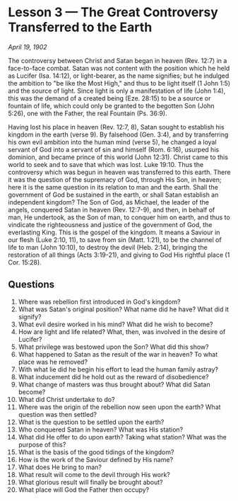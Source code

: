 # Lesson 3 — The Great Controversy Transferred to the Earth

*April 19, 1902*

The controversy between Christ and Satan began in heaven (Rev. 12:7) in a face-to-face combat. Satan was not content with the position which he held as Lucifer (Isa. 14:12), or light-bearer, as the name signifies; but he indulged the ambition to "be like the Most High," and thus to be light itself (1 John 1:5) and the source of light. Since light is only a manifestation of life (John 1:4), this was the demand of a created being (Eze. 28:15) to be a source or fountain of life, which could only be granted to the begotten Son (John 5:26), one with the Father, the real Fountain (Ps. 36:9).

Having lost his place in heaven (Rev. 12:7, 8), Satan sought to establish his kingdom in the earth (verse 9). By falsehood (Gen. 3:4), and by transferring his own evil ambition into the human mind (verse 5), he changed a loyal servant of God into a servant of sin and himself (Rom. 6:16), usurped his dominion, and became prince of this world (John 12:31). Christ came to this world to seek and to save that which was lost. Luke 19:10. Thus the controversy which was begun in heaven was transferred to this earth. There it was the question of the supremacy of God, through His Son, in heaven; here it is the same question in its relation to man and the earth. Shall the government of God be sustained in the earth, or shall Satan establish an independent kingdom? The Son of God, as Michael, the leader of the angels, conquered Satan in heaven (Rev. 12:7-9), and then, in behalf of man, He undertook, as the Son of man, to conquer him on earth, and thus to vindicate the righteousness and justice of the government of God, the everlasting King. This is the gospel of the kingdom. It means a Saviour in our flesh (Luke 2:10, 11), to save from sin (Matt. 1:21), to be the channel of life to man (John 10:10), to destroy the devil (Heb. 2:14), bringing the restoration of all things (Acts 3:19-21), and giving to God His rightful place (1 Cor. 15:28).

## Questions

1. Where was rebellion first introduced in God's kingdom?
2. What was Satan's original position? What name did he have? What did it signify?
3. What evil desire worked in his mind? What did he wish to become?
4. How are light and life related? What, then, was involved in the desire of Lucifer?
5. What privilege was bestowed upon the Son? What did this show?
6. What happened to Satan as the result of the war in heaven? To what place was he removed?
7. With what lie did he begin his effort to lead the human family astray?
8. What inducement did he hold out as the reward of disobedience?
9. What change of masters was thus brought about? What did Satan become?
10. What did Christ undertake to do?
11. Where was the origin of the rebellion now seen upon the earth? What question was then settled?
12. What is the question to be settled upon the earth?
13. Who conquered Satan in heaven? What was His station?
14. What did He offer to do upon earth? Taking what station? What was the purpose of this?
15. What is the basis of the good tidings of the kingdom?
16. How is the work of the Saviour defined by His name?
17. What does He bring to man?
18. What result will come to the devil through His work?
19. What glorious result will finally be brought about?
20. What place will God the Father then occupy?